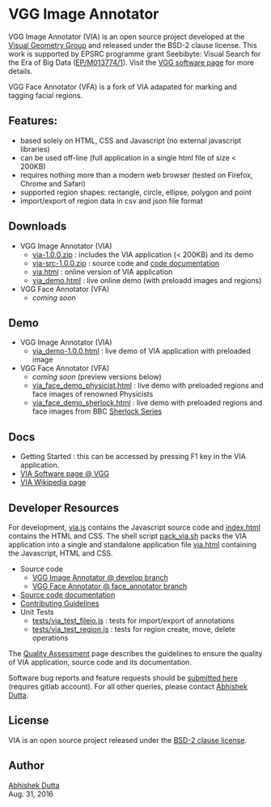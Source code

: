 # VGG Image Annotator

VGG Image Annotator (VIA) is an open source project developed at the 
[Visual Geometry Group](http://www.robots.ox.ac.uk/~vgg/) and released under 
the BSD-2 clause license. This work is supported by EPSRC programme grant 
Seebibyte: Visual Search for the Era of Big Data ([EP/M013774/1](http://www.seebibyte.org/index.html)).
Visit the [VGG software page](http://www.robots.ox.ac.uk/~vgg/software/via/) for more details.

VGG Face Annotator (VFA) is a fork of VIA adapated for marking and tagging 
facial regions.

## Features:
  * based solely on HTML, CSS and Javascript (no external javascript libraries)
  * can be used off-line (full application in a single html file of size &lt; 200KB)
  * requires nothing more than a modern web browser (tested on Firefox, Chrome and Safari)
  * supported region shapes: rectangle, circle, ellipse, polygon and point
  * import/export of region data in csv and json file format


## Downloads
 * VGG Image Annotator (VIA)
   * [via-1.0.0.zip](http://www.robots.ox.ac.uk/~vgg/software/via/downloads/via-1.0.0.zip) : includes the VIA application (&lt; 200KB) and its demo
   * [via-src-1.0.0.zip](http://www.robots.ox.ac.uk/~vgg/software/via/downloads/via-src-1.0.0.zip) : source code and [code documentation](https://gitlab.com/vgg/via/blob/master/CodeDoc.md)
   * [via.html](http://www.robots.ox.ac.uk/~vgg/software/via/via.html) : online version of VIA application
   * [via_demo.html](http://www.robots.ox.ac.uk/~vgg/software/via/via_demo.html) : live online demo (with preloadd images and regions)
 * VGG Face Annotator (VFA)
   * *coming soon*

## Demo
 * VGG Image Annotator (VIA)
   * [via_demo-1.0.0.html](http://www.robots.ox.ac.uk/~vgg/software/via/via_demo.html) : live demo of VIA application with preloaded image
 * VGG Face Annotator (VFA)
   * *coming soon* (preview versions below)
   * [via_face_demo_physicist.html](http://vgg.gitlab.io/via/via_face_demo_physicist.html) : live demo with preloaded regions and face images of renowned Physicists
   * [via_face_demo_sherlock.html](http://vgg.gitlab.io/via/via_face_demo_sherlock.html) : live demo with preloaded regions and face images from BBC [Sherlock Series](https://en.wikipedia.org/wiki/Sherlock_(TV_series))

## Docs
 * Getting Started : this can be accessed by pressing F1 key in the VIA application.
 * [VIA Software page @ VGG](http://www.robots.ox.ac.uk/~vgg/software/via/)
 * [VIA Wikipedia page](https://en.wikipedia.org/wiki/VGG_Image_Annotator)

## Developer Resources
For development, [via.js](https://gitlab.com/vgg/via/blob/develop/via.js) 
contains the Javascript source code and 
[index.html](https://gitlab.com/vgg/via/blob/develop/index.html) contains the 
HTML and CSS. The shell script [pack_via.sh](https://gitlab.com/vgg/via/blob/develop/pack_via.sh) 
packs the VIA application into a single and standalone application file 
[via.html](https://gitlab.com/vgg/via/blob/develop/via.html) containing the 
Javascript, HTML and CSS.

 * Source code
   * [VGG Image Annotator @ develop branch](https://gitlab.com/vgg/via/blob/develop)
   * [VGG Face Annotator @ face_annotator branch](https://gitlab.com/vgg/via/tree/face_annotator)
 * [Source code documentation](https://gitlab.com/vgg/via/blob/develop/CodeDoc.md)
 * [Contributing Guidelines](https://gitlab.com/vgg/via/blob/develop/CONTRIBUTING.md)
 * Unit Tests
   * [tests/via_test_fileio.js](tests/via_test_fileio.js) : tests for import/export of annotations
   * [tests/via_test_region.js](tests/via_test_region.js) : tests for region create, move, delete operations

The [Quality Assessment](https://gitlab.com/vgg/via/blob/develop/QualityAssessment.md) 
page describes the guidelines to ensure the quality of VIA application, source 
code and its documentation.

Software bug reports and feature requests should be 
[submitted here](https://gitlab.com/vgg/via/issues/new) (requires gitlab account).
For all other queries, please contact [Abhishek Dutta](mailto:adutta@robots.ox.ac.uk).

## License
VIA is an open source project released under the 
[BSD-2 clause license](https://gitlab.com/vgg/via/blob/master/LICENSE).

## Author
[Abhishek Dutta](mailto:adutta@robots.ox.ac.uk)  
Aug. 31, 2016
